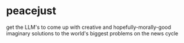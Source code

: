 # peacejust
get the LLM's to come up with creative and hopefully-morally-good imaginary solutions to the world's biggest problems on the news cycle
